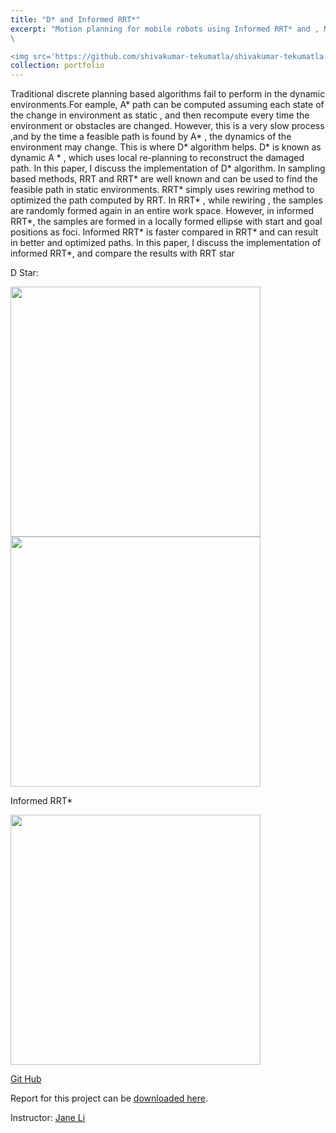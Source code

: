 ```yaml
---
title: "D* and Informed RRT*"
excerpt: "Motion planning for mobile robots using Informed RRT* and , Motion planning in dynamic environment using D* agorithm. 
\

<img src='https://github.com/shivakumar-tekumatla/shivakumar-tekumatla.github.io/blob/master/files/GIFs/informed_RRT_star.png?raw=true' width =500  />"
collection: portfolio
---
```

Traditional discrete planning based algorithms fail to perform in the dynamic environments.For eample, A* path can be computed assuming each state of the change in environment as static , and then recompute every time the environment or obstacles are changed. However, this is a very slow process ,and by the time a feasible path is found by A* , the dynamics of the environment may change. This is where D* algorithm helps. D* is known as dynamic A * , which uses local re-planning to reconstruct the damaged path. In this paper, I discuss the implementation of D* algorithm. In sampling based methods, RRT and RRT* are well known and can be used to find the feasible path in static environments. RRT* simply uses rewiring method to optimized the path computed by RRT. In RRT* , while rewiring , the samples are randomly formed again in an entire work space. However, in informed RRT*, the samples are formed in a locally formed ellipse with start and goal positions as foci. Informed RRT* is faster compared in RRT* and can result in better and optimized paths. In this paper, I discuss the implementation of informed RRT*, and compare the results with
RRT star 

D Star:

<img src='https://github.com/shivakumar-tekumatla/shivakumar-tekumatla.github.io/blob/master/files/GIFs/D_star_init_plan.png?raw=true' width =400  />

<img src='https://github.com/shivakumar-tekumatla/shivakumar-tekumatla.github.io/blob/master/files/GIFs/D_star_replan.png?raw=true' width =400  />

Informed RRT* 

<img src='https://github.com/shivakumar-tekumatla/shivakumar-tekumatla.github.io/blob/master/files/GIFs/informed_RRT_star.png?raw=true' width =400  />

[Git Hub](https://github.com/shivakumar-tekumatla/Advanced-Search-Algorithms)

Report for this project can be [downloaded here](https://github.com/shivakumar-tekumatla/shivakumar-tekumatla.github.io/blob/master/files/D*.pdf). 

Instructor: [Jane Li](http://labs.wpi.edu/hiro/zhi-jane-li/)